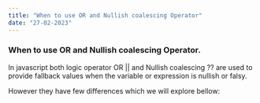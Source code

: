 ```yaml
---
title: "When to use OR and Nullish coalescing Operator"
date: "27-02-2023"
---
```


### When to use OR and Nullish coalescing Operator.

In javascript both logic operator OR || and Nullish coalescing ?? are used to provide fallback values when the variable or expression is nullish or falsy.

However they have few differences which we will explore bellow:
